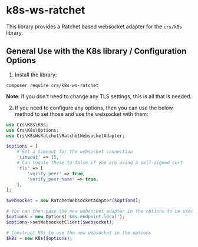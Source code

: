 # k8s-ws-ratchet

This library provides a Ratchet based websocket adapter for the `crs/k8s` library.

## General Use with the K8s library / Configuration Options

1. Install the library:

`composer require crs/k8s-ws-ratchet`

**Note**: If you don't need to change any TLS settings, this is all that is needed.

2. If you need to configure any options, then you can use the below method to set those and use the websocket with them:

```php
use Crs\K8s\K8s;
use Crs\K8s\Options;
use Crs\K8sWsRatchet\RatchetWebsocketAdapter;

$options = [
    # Set a timeout for the websocket connection
    'timeout' => 15,
    # Can toggle these to false if you are using a self-signed cert
    'tls' => [
        'verify_peer' => true,
        'verify_peer_name' => true,
    ],
];

$websocket = new RatchetWebsocketAdapter($options);

# You can then pass the new websocket adapter in the options to be used
$options = new Options('k8s.endpoint.local');
$options->setWebsocketClient($websocket);

# Construct K8s to use the new websocket in the options
$k8s = new K8s($options);
```
